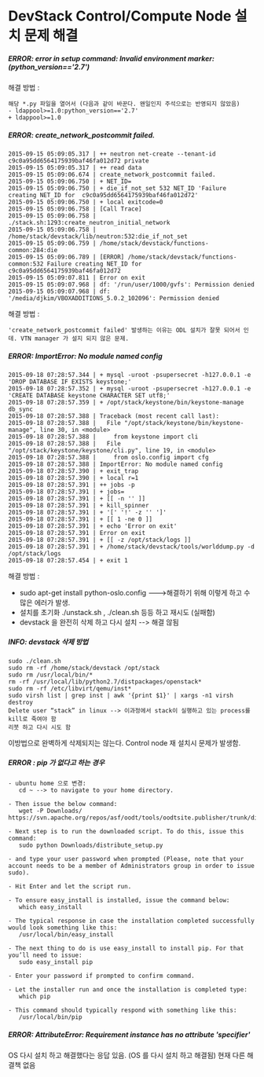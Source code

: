 DevStack Control/Compute Node 설치 문제 해결
===========================================

##### ERROR: error in setup command: Invalid environment marker: (python_version=='2.7') 
해결 방법 :
```
해당 *.py 파일을 열어서 (다음과 같이 바꾼다. 왠일인지 주석으로는 반영되지 않았음)
- ldappool>=1.0:python_version=='2.7' 
+ ldappool>=1.0
```

##### ERROR: create_network_postcommit failed.
```
2015-09-15 05:09:05.317 | ++ neutron net-create --tenant-id c9c0a95dd6564175939baf46fa012d72 private
2015-09-15 05:09:05.317 | ++ read data
2015-09-15 05:09:06.674 | create_network_postcommit failed.
2015-09-15 05:09:06.750 | + NET_ID=
2015-09-15 05:09:06.750 | + die_if_not_set 532 NET_ID 'Failure creating NET_ID for  c9c0a95dd6564175939baf46fa012d72'
2015-09-15 05:09:06.750 | + local exitcode=0
2015-09-15 05:09:06.758 | [Call Trace]
2015-09-15 05:09:06.758 | ./stack.sh:1293:create_neutron_initial_network
2015-09-15 05:09:06.758 | /home/stack/devstack/lib/neutron:532:die_if_not_set
2015-09-15 05:09:06.759 | /home/stack/devstack/functions-common:284:die
2015-09-15 05:09:06.789 | [ERROR] /home/stack/devstack/functions-common:532 Failure creating NET_ID for c9c0a95dd6564175939baf46fa012d72
2015-09-15 05:09:07.811 | Error on exit
2015-09-15 05:09:07.968 | df: '/run/user/1000/gvfs': Permission denied
2015-09-15 05:09:07.968 | df: '/media/djkim/VBOXADDITIONS_5.0.2_102096': Permission denied
```
해결 방법 :
```
'create_network_postcommit failed' 발생하는 이유는 ODL 설치가 잘못 되어서 인데. VTN manager 가 설지 되지 않은 문제.
```

##### ERROR: ImportError: No module named config
```
2015-09-18 07:28:57.344 | + mysql -uroot -psupersecret -h127.0.0.1 -e 'DROP DATABASE IF EXISTS keystone;'
2015-09-18 07:28:57.352 | + mysql -uroot -psupersecret -h127.0.0.1 -e 'CREATE DATABASE keystone CHARACTER SET utf8;'
2015-09-18 07:28:57.359 | + /opt/stack/keystone/bin/keystone-manage db_sync
2015-09-18 07:28:57.388 | Traceback (most recent call last):
2015-09-18 07:28:57.388 |   File "/opt/stack/keystone/bin/keystone-manage", line 30, in <module>
2015-09-18 07:28:57.388 |     from keystone import cli
2015-09-18 07:28:57.388 |   File "/opt/stack/keystone/keystone/cli.py", line 19, in <module>
2015-09-18 07:28:57.388 |     from oslo.config import cfg
2015-09-18 07:28:57.388 | ImportError: No module named config
2015-09-18 07:28:57.390 | + exit_trap
2015-09-18 07:28:57.390 | + local r=1
2015-09-18 07:28:57.391 | ++ jobs -p
2015-09-18 07:28:57.391 | + jobs=
2015-09-18 07:28:57.391 | + [[ -n '' ]]
2015-09-18 07:28:57.391 | + kill_spinner
2015-09-18 07:28:57.391 | + '[' '!' -z '' ']'
2015-09-18 07:28:57.391 | + [[ 1 -ne 0 ]]
2015-09-18 07:28:57.391 | + echo 'Error on exit'
2015-09-18 07:28:57.391 | Error on exit
2015-09-18 07:28:57.391 | + [[ -z /opt/stack/logs ]]
2015-09-18 07:28:57.391 | + /home/stack/devstack/tools/worlddump.py -d /opt/stack/logs
2015-09-18 07:28:57.454 | + exit 1
```
해결 방법 :
- sudo apt-get install python-oslo.config --->해결하기 위해 이렇게 하고 수많은 에러가 발생.
- 설치를 초기화 ./unstack.sh ,  ./clean.sh 등등 하고 재시도 (실패함)
- devstack 을 완전히 삭제 하고 다시 설치 --> 해결 않됨

##### INFO: devstack 삭제 방법 
```
sudo ./clean.sh
sudo rm -rf /home/stack/devstack /opt/stack
sudo rm /usr/local/bin/*
rm -rf /usr/local/lib/python2.7/distpackages/openstack* 
sudo rm -rf /etc/libvirt/qemu/inst*
sudo virsh list | grep inst | awk '{print $1}' | xargs -n1 virsh destroy
Delete user “stack” in linux --> 이과정에서 stack이 실행하고 있는 process를 kill로 죽여야 함
리붓 하고 다시 시도 함
```
이방법으로 완벽하게 삭제되지는 않는다. Control node 재 설치시 문제가 발생함.

##### ERROR : pip 가 없다고 하는 경우
```
- ubuntu home 으로 변경:
   cd ~ --> to navigate to your home directory.

- Then issue the below command:
   wget -P Downloads/ https://svn.apache.org/repos/asf/oodt/tools/oodtsite.publisher/trunk/distribute_setup.py

- Next step is to run the downloaded script. To do this, issue this command:
   sudo python Downloads/distribute_setup.py

- and type your user password when prompted (Please, note that your account needs to be a member of Administrators group in order to issue sudo).

- Hit Enter and let the script run.

- To ensure easy_install is installed, issue the command below:
   which easy_install

- The typical response in case the installation completed successfully would look something like this:
   /usr/local/bin/easy_install

- The next thing to do is use easy_install to install pip. For that you’ll need to issue:
   sudo easy_install pip

- Enter your password if prompted to confirm command.

- Let the installer run and once the installation is completed type:
   which pip

- This command should typically respond with something like this:
   /usr/local/bin/pip
```

##### ERROR: AttributeError: Requirement instance has no attribute 'specifier'
 OS 다시 설치 하고 해결했다는 응답 있음. (OS 를 다시 설치 하고 해결됨)
 현재 다른 해결책 없음
 
 
